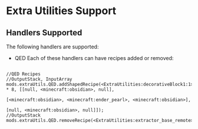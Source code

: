 # Extra Utilities Support
## Handlers Supported
The following handlers are supported:

* QED
Each of these handlers can have recipes added or removed:

```zenscript

//QED Recipes
//OutputStack, InputArray
mods.extraUtils.QED.addShapedRecipe(<ExtraUtilities:decorativeBlock1:1> * 8, [[null, <minecraft:obsidian>, null],
                                                                              [<minecraft:obsidian>, <minecraft:ender_pearl>, <minecraft:obsidian>], 
                                                                              [null, <minecraft:obsidian>, null]]); 
//OutputStack
mods.extraUtils.QED.removeRecipe(<ExtraUtilities:extractor_base_remote>);
```
